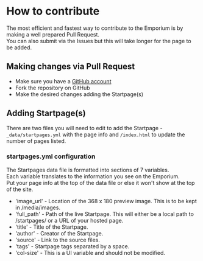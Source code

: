 # How to contribute

The most efficient and fastest way to contribute to the Emporium is by making a well prepared Pull Request.  
You can also submit via the Issues but this will take longer for the page to be added.

## Making changes via Pull Request

* Make sure you have a [GitHub account](https://github.com/signup/free)
* Fork the repository on GitHub
* Make the desired changes adding the Startpage(s)

## Adding Startpage(s)  

There are two files you will need to edit to add the Startpage - `_data/startpages.yml` with the page info and `/index.html` to update the number of pages listed.  

### startpages.yml configuration  

The Startpages data file is formatted into sections of 7 variables.  
Each variable translates to the information you see on the Emporium.  
Put your page info at the top of the data file or else it won't show at the top of the site.

* 'image_url' - Location of the 368 x 180 preview image. This is to be kept in /media/images.
* 'full_path' - Path of the live Startpage. This will either be a local path to /startpages/ or a URL of your hosted page.
* 'title' - Title of the Startpage.
* 'author' - Creator of the Startpage.
* 'source' - Link to the source files.
* 'tags' - Startpage tags separated by a space.
* 'col-size' - This is a UI variable and should not be modified.
